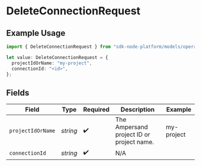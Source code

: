 # DeleteConnectionRequest

## Example Usage

```typescript
import { DeleteConnectionRequest } from "sdk-node-platform/models/operations";

let value: DeleteConnectionRequest = {
  projectIdOrName: "my-project",
  connectionId: "<id>",
};
```

## Fields

| Field                                     | Type                                      | Required                                  | Description                               | Example                                   |
| ----------------------------------------- | ----------------------------------------- | ----------------------------------------- | ----------------------------------------- | ----------------------------------------- |
| `projectIdOrName`                         | *string*                                  | :heavy_check_mark:                        | The Ampersand project ID or project name. | my-project                                |
| `connectionId`                            | *string*                                  | :heavy_check_mark:                        | N/A                                       |                                           |